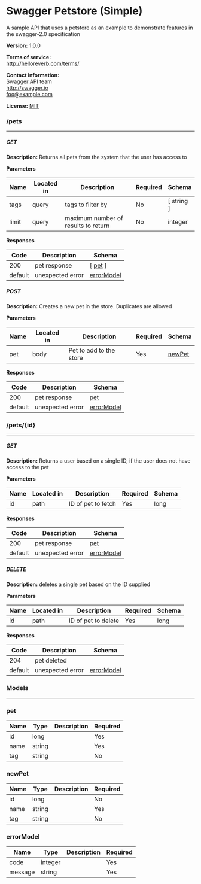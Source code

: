 Swagger Petstore (Simple)
=========================
A sample API that uses a petstore as an example to demonstrate features in the swagger-2.0 specification

**Version:** 1.0.0

**Terms of service:**  
http://helloreverb.com/terms/

**Contact information:**  
Swagger API team  
http://swagger.io  
foo@example.com  

**License:** [MIT](http://opensource.org/licenses/MIT)

### /pets
---
##### ***GET***
**Description:** Returns all pets from the system that the user has access to

**Parameters**

| Name | Located in | Description | Required | Schema |
| ---- | ---------- | ----------- | -------- | ---- |
| tags | query | tags to filter by | No | [ string ] |
| limit | query | maximum number of results to return | No | integer |

**Responses**

| Code | Description | Schema |
| ---- | ----------- | ------ |
| 200 | pet response | [ [pet](#pet) ] |
| default | unexpected error | [errorModel](#errormodel) |

##### ***POST***
**Description:** Creates a new pet in the store.  Duplicates are allowed

**Parameters**

| Name | Located in | Description | Required | Schema |
| ---- | ---------- | ----------- | -------- | ---- |
| pet | body | Pet to add to the store | Yes | [newPet](#newpet) |

**Responses**

| Code | Description | Schema |
| ---- | ----------- | ------ |
| 200 | pet response | [pet](#pet) |
| default | unexpected error | [errorModel](#errormodel) |

### /pets/{id}
---
##### ***GET***
**Description:** Returns a user based on a single ID, if the user does not have access to the pet

**Parameters**

| Name | Located in | Description | Required | Schema |
| ---- | ---------- | ----------- | -------- | ---- |
| id | path | ID of pet to fetch | Yes | long |

**Responses**

| Code | Description | Schema |
| ---- | ----------- | ------ |
| 200 | pet response | [pet](#pet) |
| default | unexpected error | [errorModel](#errormodel) |

##### ***DELETE***
**Description:** deletes a single pet based on the ID supplied

**Parameters**

| Name | Located in | Description | Required | Schema |
| ---- | ---------- | ----------- | -------- | ---- |
| id | path | ID of pet to delete | Yes | long |

**Responses**

| Code | Description | Schema |
| ---- | ----------- | ------ |
| 204 | pet deleted |  |
| default | unexpected error | [errorModel](#errormodel) |

### Models
---

### pet  

| Name | Type | Description | Required |
| ---- | ---- | ----------- | -------- |
| id | long |  | Yes |
| name | string |  | Yes |
| tag | string |  | No |

### newPet  

| Name | Type | Description | Required |
| ---- | ---- | ----------- | -------- |
| id | long |  | No |
| name | string |  | Yes |
| tag | string |  | No |

### errorModel  

| Name | Type | Description | Required |
| ---- | ---- | ----------- | -------- |
| code | integer |  | Yes |
| message | string |  | Yes |